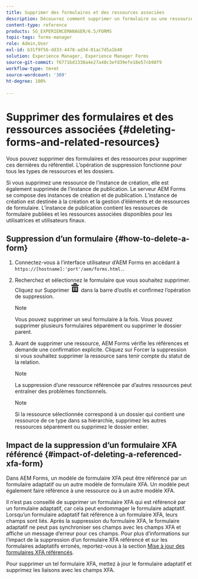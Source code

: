 ```yaml
---
title: Supprimer des formulaires et des ressources associées
description: Découvrez comment supprimer un formulaire ou une ressource dans AEM Forms et quel est l’impact de cette suppression sur les ressources et les formulaires XFA référencés et de référence.
content-type: reference
products: SG_EXPERIENCEMANAGER/6.5/FORMS
topic-tags: forms-manager
role: Admin,User
exl-id: b31f9f56-dd33-4478-ad34-01ac7d5a1b40
solution: Experience Manager, Experience Manager Forms
source-git-commit: f6771bd1338a4e27a48c3efd39efe18e57cb98f9
workflow-type: tm+mt
source-wordcount: '369'
ht-degree: 100%

---
```


# Supprimer des formulaires et des ressources associées {#deleting-forms-and-related-resources}

Vous pouvez supprimer des formulaires et des ressources pour supprimer ces dernières du référentiel. L’opération de suppression fonctionne pour tous les types de ressources et les dossiers.

Si vous supprimez une ressource de l’instance de création, elle est également supprimée de l’instance de publication. Le serveur AEM Forms se compose des instances de création et de publication. L’instance de création est destinée à la création et la gestion d’éléments et de ressources de formulaire. L’instance de publication contient les ressources de formulaire publiées et les ressources associées disponibles pour les utilisatrices et utilisateurs finaux.

## Suppression d’un formulaire {#how-to-delete-a-form}

1. Connectez-vous à l’interface utilisateur d’AEM Forms en accédant à `https://[hostname]:'port'/aem/forms.html.`.
1. Recherchez et sélectionnez le formulaire que vous souhaitez supprimer. Cliquez sur Supprimer ![aem6forms_delete2](assets/aem6forms_delete2.png) dans la barre d’outils et confirmez l’opération de suppression.

   >[!NOTE]
   >
   >Vous pouvez supprimer un seul formulaire à la fois. Vous pouvez supprimer plusieurs formulaires séparément ou supprimer le dossier parent.

1. Avant de supprimer une ressource, AEM Forms vérifie les références et demande une confirmation explicite. Cliquez sur Forcer la suppression si vous souhaitez supprimer la ressource sans tenir compte du statut de la relation.

   >[!NOTE]
   >
   >La suppression d’une ressource référencée par d’autres ressources peut entraîner des problèmes fonctionnels.

   >[!NOTE]
   >
   >Si la ressource sélectionnée correspond à un dossier qui contient une ressource de ce type dans sa hiérarchie, supprimez les autres ressources séparément ou supprimez le dossier entier.

## Impact de la suppression d’un formulaire XFA référencé {#impact-of-deleting-a-referenced-xfa-form}

Dans AEM Forms, un modèle de formulaire XFA peut être référencé par un formulaire adaptatif ou un autre modèle de formulaire XFA. Un modèle peut également faire référence à une ressource ou à un autre modèle XFA.

Il n’est pas conseillé de supprimer un formulaire XFA qui est référencé par un formulaire adaptatif, car cela peut endommager le formulaire adaptatif. Lorsqu’un formulaire adaptatif fait référence à un formulaire XFA, leurs champs sont liés. Après la suppression du formulaire XFA, le formulaire adaptatif ne peut pas synchroniser ses champs avec les champs XFA et affiche un message d’erreur pour ces champs. Pour plus d’informations sur l’impact de la suppression d’un formulaire XFA référencé et sur les formulaires adaptatifs erronés, reportez-vous à la section [Mise à jour des formulaires XFA référencés](/help/forms/using/get-xdp-pdf-documents-aem.md#p-updating-referenced-xfa-forms-p).

Pour supprimer un tel formulaire XFA, mettez à jour le formulaire adaptatif et supprimez les liaisons avec les champs XFA.

